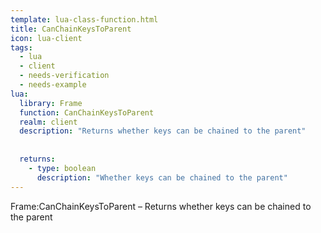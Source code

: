 ```yaml
---
template: lua-class-function.html
title: CanChainKeysToParent
icon: lua-client
tags:
  - lua
  - client
  - needs-verification
  - needs-example
lua:
  library: Frame
  function: CanChainKeysToParent
  realm: client
  description: "Returns whether keys can be chained to the parent"
  
  
  returns:
    - type: boolean
      description: "Whether keys can be chained to the parent"
---
```


<div class="lua__search__keywords">
Frame:CanChainKeysToParent &#x2013; Returns whether keys can be chained to the parent
</div>
